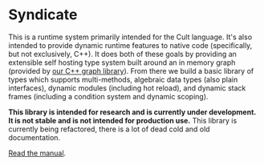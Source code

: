 # Syndicate

This is a runtime system primarily intended for the Cult language. It's also intended to provide dynamic runtime features to native code (specifically, but not exclusively, C++). It does both of these goals by providing an extensible self hosting type system built around an in memory graph (provided by [our C++ graph library](https://github.com/cultlang/graph)). From there we build a basic library of types which supports multi-methods, algebraic data types (also plain interfaces), dynamic modules (including hot reload), and dynamic stack frames (including a condition system and dynamic scoping).

**This library is intended for research and is currently under development. It is not stable and is not intended for production use.** This library is currently being refactored, there is a lot of dead cold and old documentation.

[Read the manual](https://github.com/cultlang/syndicate/tree/master/doc).